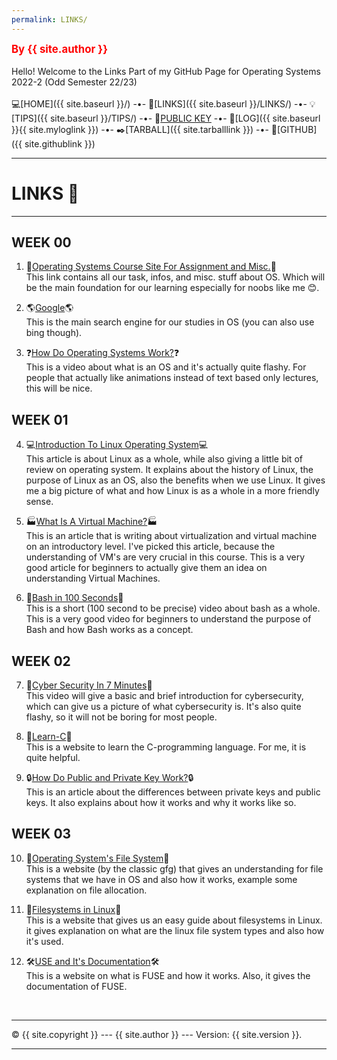 ```yaml
---
permalink: LINKS/
---
```

<span style="color:red; font-weight:bold; font-size:larger;">By {{ site.author }}</span>
<br><br>
Hello! Welcome to the Links Part of my GitHub Page for Operating Systems 2022-2 (Odd Semester 22/23)
<br><br>
💻[HOME]({{ site.baseurl }}/) -•-
🔗[LINKS]({{ site.baseurl }}/LINKS/) -•-
💡[TIPS]({{ site.baseurl }}/TIPS/) -•-
📢[PUBLIC KEY](https://joshuanadeak.github.io/os222/TXT/mypubkey.txt) -•-
📄[LOG]({{ site.baseurl }}{{ site.myloglink }}) -•-
✒️[TARBALL]({{ site.tarballlink }}) -•-
📎[GITHUB]({{ site.githublink }})
<br>
<hr>

# LINKS 🔗
---

## WEEK 00
1. 🔌[Operating Systems Course Site For Assignment and Misc.](https://os.vlsm.org/)🔌<br>
This link contains all our task, infos, and misc. stuff about OS. Which will be the main foundation for our learning especially for noobs like me 😊.

2. 🌎[Google](https://google.com)🌎<br>
This is the main search engine for our studies in OS (you can also use bing though).

3. ❓[How Do Operating Systems Work?](https://www.youtube.com/watch?v=GjNp0bBrjmU)❓<br>
This is a video about what is an OS and it's actually quite flashy. For people that actually like animations instead of text based only lectures, this will be nice.

## WEEK 01
4. 💻[Introduction To Linux Operating System](https://www.guru99.com/introduction-linux.html)💻<br>
This article is about Linux as a whole, while also giving a little bit of review on operating system. It explains about the history of Linux, the purpose of Linux as an OS, also the benefits when we use Linux. It gives me a big picture of what and how Linux is as a whole in a more friendly sense.

5. 🏭[What Is A Virtual Machine?](https://www.stackpath.com/edge-academy/what-are-edge-vms/)🏭<br>
This is an article that is writing about virtualization and virtual machine on an introductory level. I've picked this article, because the understanding of VM's are very crucial in this course. This is a very good article for beginners to actually give them an idea on understanding Virtual Machines.

6. 💾[Bash in 100 Seconds](https://youtu.be/I4EWvMFj37g)💾<br>
This is a short (100 second to be precise) video about bash as a whole. This is a very good video for beginners to understand the purpose of Bash and how Bash works as a concept.

## WEEK 02
7. 👮[Cyber Security In 7 Minutes](https://www.youtube.com/watch?v=inWWhr5tnEA)👮<br>
This video will give a basic and brief introduction for cybersecurity, which can give us a picture of what cybersecurity is. It's also quite flashy, so it will not be boring for most people.

8. 📖[Learn-C](https://www.learn-c.org/)📖<br>
This is a website to learn the C-programming language. For me, it is quite helpful.

9. 🔒[How Do Public and Private Key Work?](https://www.preveil.com/blog/public-and-private-key/)🔒<br>
This is an article about the differences between private keys and public keys. It also explains about how it works and why it works like so.

## WEEK 03
10. 📄[Operating System's File System](https://www.geeksforgeeks.org/file-systems-in-operating-system/)📄<br>
This is a website (by the classic gfg) that gives an understanding for file systems that we have in OS and also how it works, example some explanation on file allocation.

11. 🐧[Filesystems in Linux](https://likegeeks.com/linux-file-system/)🐧<br>
This is a website that gives us an easy guide about filesystems in Linux. it gives explanation on what are the linux file system types and also how it's used.

12. 🛠️[USE and It's Documentation](https://www.kernel.org/doc/html/latest/filesystems/fuse.html)🛠️<br>
This is a website on what is FUSE and how it works. Also, it gives the documentation of FUSE.

<br>
<hr>
&copy; {{ site.copyright }} --- {{ site.author }} --- Version: {{ site.version }}.
<hr>
<br>
